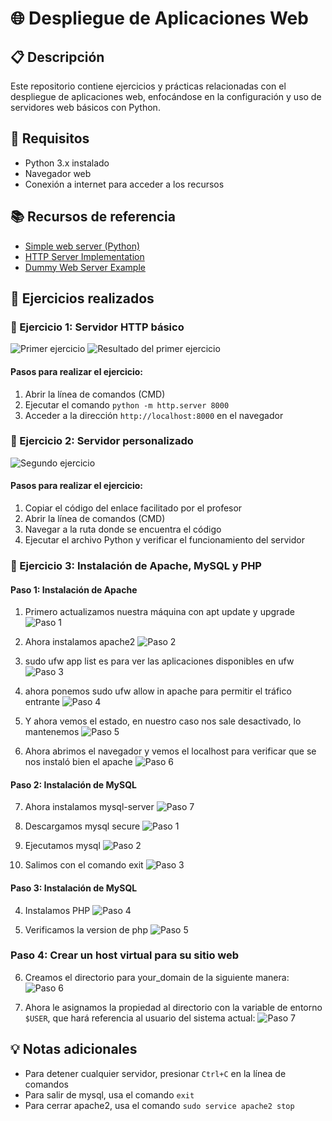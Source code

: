 # 🌐 Despliegue de Aplicaciones Web

## 📋 Descripción

Este repositorio contiene ejercicios y prácticas relacionadas con el despliegue de aplicaciones web, enfocándose en la configuración y uso de servidores web básicos con Python.

## 🔧 Requisitos

- Python 3.x instalado
- Navegador web
- Conexión a internet para acceder a los recursos

## 📚 Recursos de referencia

- [Simple web server (Python)](https://docs.python.org/3/library/http.server.html)
- [HTTP Server Implementation](https://github.com/python/cpython/blob/main/Lib/http/server.py)
- [Dummy Web Server Example](https://gist.github.com/kabinpokhrel/6fd1275603e9d5f1e284be717cbd1bff)

## 🚀 Ejercicios realizados

### 📁 Ejercicio 1: Servidor HTTP básico

![Primer ejercicio](./images/01_primerEjercicio.PNG)
![Resultado del primer ejercicio](./images/02_PrimerEjercicio.PNG)

#### Pasos para realizar el ejercicio:

1. Abrir la línea de comandos (CMD)
2. Ejecutar el comando `python -m http.server 8000`
3. Acceder a la dirección `http://localhost:8000` en el navegador

### 📁 Ejercicio 2: Servidor personalizado

![Segundo ejercicio](./images/03_SegundoEjercicio.PNG)

#### Pasos para realizar el ejercicio:

1. Copiar el código del enlace facilitado por el profesor
2. Abrir la línea de comandos (CMD)
3. Navegar a la ruta donde se encuentra el código
4. Ejecutar el archivo Python y verificar el funcionamiento del servidor

### 📁 Ejercicio 3: Instalación de Apache, MySQL y PHP

<!-- https://www.digitalocean.com/community/tutorials/how-to-install-linux-apache-mysql-php-lamp-stack-on-ubuntu-20-04-es#paso-4-crear-un-host-virtual-para-su-sitio-web -->

#### Paso 1: Instalación de Apache

1. Primero actualizamos nuestra máquina con apt update y upgrade
   ![Paso 1](./images/apache/1.png)

2. Ahora instalamos apache2
   ![Paso 2](./images/apache/2.png)

3. sudo ufw app list es para ver las aplicaciones disponibles en ufw
   ![Paso 3](./images/apache/3.png)

4. ahora ponemos sudo ufw allow in apache para permitir el tráfico entrante
   ![Paso 4](./images/apache/4.png)

5. Y ahora vemos el estado, en nuestro caso nos sale desactivado, lo mantenemos
   ![Paso 5](./images/apache/5.png)

6. Ahora abrimos el navegador y vemos el localhost para verificar que se nos instaló bien el apache
   ![Paso 6](./images/apache/6.png)

#### Paso 2: Instalación de MySQL

7. Ahora instalamos mysql-server
   ![Paso 7](./images/apache/7.png)

1. Descargamos mysql secure
   ![Paso 1](./images/apache/8.png)

2. Ejecutamos mysql
   ![Paso 2](./images/apache/9.png)

3. Salimos con el comando exit
   ![Paso 3](./images/apache/10.png)

#### Paso 3: Instalación de MySQL

4. Instalamos PHP
   ![Paso 4](./images/apache/11.png)

5. Verificamos la version de php
   ![Paso 5](./images/apache/12.png)

### Paso 4: Crear un host virtual para su sitio web

6. Creamos el directorio para your_domain de la siguiente manera:
   ![Paso 6](./images/apache/13.png)

7. Ahora le asignamos la propiedad al directorio con la variable de entorno `$USER`, que hará referencia al usuario del sistema actual:
   ![Paso 7](./images/apache/14.png)


## 💡 Notas adicionales

- Para detener cualquier servidor, presionar `Ctrl+C` en la línea de comandos
- Para salir de mysql, usa el comando `exit`
- Para cerrar apache2, usa el comando `sudo service apache2 stop`
